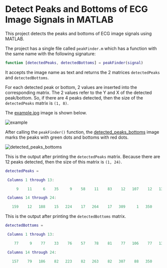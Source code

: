 # Detect Peaks and Bottoms of ECG Image Signals in MATLAB

This project detects the peaks and bottoms of ECG image signals using MATLAB. 

The project has a single file called `peakFinder.m` which has a function with the same name with the following signature:
```MATLAB
function [detectedPeaks, detectedBottoms] = peakFinder(signal)
```

It accepts the image name as text and returns the 2 matrices `detectedPeaks` and `detectedBottoms`.

For each detected peak or bottom, 2 values are inserted into the corresponding matrix. The 2 values refer to the Y and X of the detected peak/bottom. So, if there are 4 peaks detected, then the size of the `detectedPeaks` matrix is `(1, 8)`.

The [example.jpg](https://github.com/ahmedfgad/signal-peak-bottom-finder-MATLAB/blob/main/example.jpg) image is shown below.

![example](https://user-images.githubusercontent.com/16560492/151713305-24804968-bcc9-4a60-a8b9-8556b49d281c.jpg)

After calling the `peakFinder()` function, the [detected_peaks_bottoms](https://github.com/ahmedfgad/signal-peak-bottom-finder-MATLAB/blob/main/detected_peaks_bottoms.png) image marks the peaks with green dots and bottoms with red dots.

![detected_peaks_bottoms](https://user-images.githubusercontent.com/16560492/151713316-f50bfa10-c3d8-40d6-9349-5b8b8712d549.png)

This is the output after printing the `detectedPeaks` matrix. Because there are 12 peaks detected, then the size of this matrix is `(1, 24)`.
```MATLAB
detectedPeaks =

 Columns 1 through 13:

     9    11     6    35     9    58    11    83    12   107    12   132    10

 Columns 14 through 24:

   159    12   188    15   224    17   264    17   309     1   350
```

This is the output after printing the `detectedBottoms` matrix.
```MATLAB
detectedBottoms =

 Columns 1 through 13:

    77     9    77    33    76    57    78    81    77   106    77   131    77

 Columns 14 through 24:

   157    79   186    82   223    82   263    82   307    88   350
```
